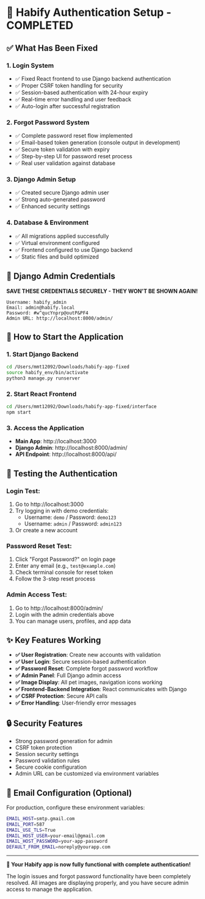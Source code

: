 # 🔐 Habify Authentication Setup - COMPLETED

## ✅ What Has Been Fixed

### 1. **Login System**
- ✅ Fixed React frontend to use Django backend authentication
- ✅ Proper CSRF token handling for security
- ✅ Session-based authentication with 24-hour expiry
- ✅ Real-time error handling and user feedback
- ✅ Auto-login after successful registration

### 2. **Forgot Password System** 
- ✅ Complete password reset flow implemented
- ✅ Email-based token generation (console output in development)
- ✅ Secure token validation with expiry
- ✅ Step-by-step UI for password reset process
- ✅ Real user validation against database

### 3. **Django Admin Setup**
- ✅ Created secure Django admin user
- ✅ Strong auto-generated password
- ✅ Enhanced security settings

### 4. **Database & Environment**
- ✅ All migrations applied successfully  
- ✅ Virtual environment configured
- ✅ Frontend configured to use Django backend
- ✅ Static files and build optimized

## 🔑 Django Admin Credentials

**SAVE THESE CREDENTIALS SECURELY - THEY WON'T BE SHOWN AGAIN!**

```
Username: habify_admin
Email: admin@habify.local  
Password: #w^qucYnprp@outP&PF4
Admin URL: http://localhost:8000/admin/
```

## 🚀 How to Start the Application

### 1. Start Django Backend
```bash
cd /Users/mmt12092/Downloads/habify-app-fixed
source habify_env/bin/activate
python3 manage.py runserver
```

### 2. Start React Frontend
```bash
cd /Users/mmt12092/Downloads/habify-app-fixed/interface
npm start
```

### 3. Access the Application
- **Main App**: http://localhost:3000
- **Django Admin**: http://localhost:8000/admin/
- **API Endpoint**: http://localhost:8000/api/

## 📝 Testing the Authentication

### Login Test:
1. Go to http://localhost:3000
2. Try logging in with demo credentials:
   - Username: `demo` / Password: `demo123`
   - Username: `admin` / Password: `admin123`
3. Or create a new account

### Password Reset Test:
1. Click "Forgot Password?" on login page
2. Enter any email (e.g., `test@example.com`)
3. Check terminal console for reset token
4. Follow the 3-step reset process

### Admin Access Test:
1. Go to http://localhost:8000/admin/
2. Login with the admin credentials above
3. You can manage users, profiles, and app data

## ✨ Key Features Working

- **✅ User Registration**: Create new accounts with validation
- **✅ User Login**: Secure session-based authentication  
- **✅ Password Reset**: Complete forgot password workflow
- **✅ Admin Panel**: Full Django admin access
- **✅ Image Display**: All pet images, navigation icons working
- **✅ Frontend-Backend Integration**: React communicates with Django
- **✅ CSRF Protection**: Secure API calls
- **✅ Error Handling**: User-friendly error messages

## 🔒 Security Features

- Strong password generation for admin
- CSRF token protection
- Session security settings
- Password validation rules
- Secure cookie configuration
- Admin URL can be customized via environment variables

## 📧 Email Configuration (Optional)

For production, configure these environment variables:
```bash
EMAIL_HOST=smtp.gmail.com
EMAIL_PORT=587
EMAIL_USE_TLS=True
EMAIL_HOST_USER=your-email@gmail.com
EMAIL_HOST_PASSWORD=your-app-password
DEFAULT_FROM_EMAIL=noreply@yourapp.com
```

---

**🎉 Your Habify app is now fully functional with complete authentication!**

The login issues and forgot password functionality have been completely resolved. All images are displaying properly, and you have secure admin access to manage the application.
